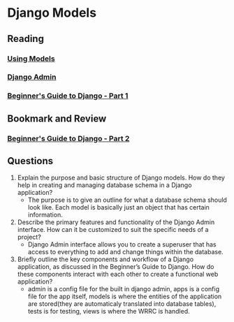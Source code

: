 # Django Models

## Reading
### [Using Models](https://developer.mozilla.org/en-US/docs/Learn/Server-side/Django/Models)
### [Django Admin](https://developer.mozilla.org/en-US/docs/Learn/Server-side/Django/Admin_site)
### [Beginner's Guide to Django - Part 1](https://simpleisbetterthancomplex.com/series/2017/09/04/a-complete-beginners-guide-to-django-part-1.html)

## Bookmark and Review
### [Beginner's Guide to Django - Part 2](https://simpleisbetterthancomplex.com/series/2017/09/11/a-complete-beginners-guide-to-django-part-2.html)

## Questions
1. Explain the purpose and basic structure of Django models. How do they help in creating and managing database schema in a Django application?
   - The purpose is to give an outline for what a database schema should look like. Each model is basically just an object that has certain information.
2. Describe the primary features and functionality of the Django Admin interface. How can it be customized to suit the specific needs of a project?
   - Django Admin interface allows you to create a superuser that has access to everything to add and change things within the database.
3. Briefly outline the key components and workflow of a Django application, as discussed in the Beginner’s Guide to Django. How do these components interact with each other to create a functional web application?
   - admin is a config file for the built in django admin, apps is a config file for the app itself, models is where the entities of the application are stored(they are automaticaly translated into database tables), tests is for testing, views is where the WRRC is handled.